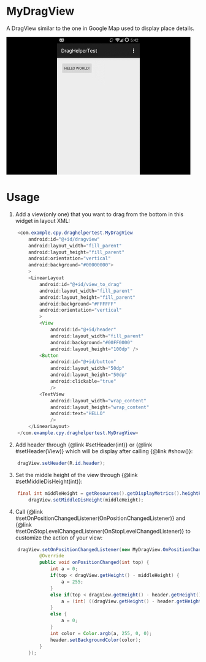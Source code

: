 # MyDragView
A DragView similar to the one in Google Map used to display place details.

![](https://raw.githubusercontent.com/PeiyaoChen/MyDragView/master/MyDragViewDemo.gif)

Usage
===============================

1. Add a view(only one) that you want to drag from the bottom in this widget in layout XML:

```java
    <com.example.cpy.draghelpertest.MyDragView
        android:id="@+id/dragview"
        android:layout_width="fill_parent"
        android:layout_height="fill_parent"
        android:orientation="vertical"
        android:background="#00000000">
        >
        <LinearLayout
            android:id="@+id/view_to_drag"
            android:layout_width="fill_parent"
            android:layout_height="fill_parent"
            android:background="#FFFFFF"
            android:orientation="vertical"
            >
            <View
                android:id="@+id/header"
                android:layout_width="fill_parent"
                android:background="#00FF0000"
                android:layout_height="100dp" />
            <Button
                android:id="@+id/button"
                android:layout_width="50dp"
                android:layout_height="50dp"
                android:clickable="true"
                />
            <TextView
                android:layout_width="wrap_content"
                android:layout_height="wrap_content"
                android:text="HELLO"
                />
        </LinearLayout>
    </com.example.cpy.draghelpertest.MyDragView>
````


2. Add header through {@link #setHeader(int)} or {@link #setHeader(View)} which will be display after calling {@link #show()}:

```java
    dragView.setHeader(R.id.header);
````

3. Set the middle height of the view through {@link #setMiddleDisHeight(int)}:

```java
    final int middleHeight = getResources().getDisplayMetrics().heightPixels / 2;
        dragView.setMiddleDisHeight(middleHeight);
````

4. Call {@link #setOnPositionChangedListener(OnPositionChangedListener)} and {@link #setOnStopLevelChangedListener(OnStopLevelChangedListener)} to customize the action of your view:

```java
    dragView.setOnPositionChangedListener(new MyDragView.OnPositionChangedListener() {
            @Override
            public void onPositionChanged(int top) {
                int a = 0;
                if(top < dragView.getHeight() - middleHeight) {
                    a = 255;
                }
                else if(top < dragView.getHeight() - header.getHeight()){
                    a = (int) ((dragView.getHeight() - header.getHeight() - top) / (float)(middleHeight - header.getHeight()) * 255);
                }
                else {
                    a = 0;
                }
                int color = Color.argb(a, 255, 0, 0);
                header.setBackgroundColor(color);
            }
        });
````
